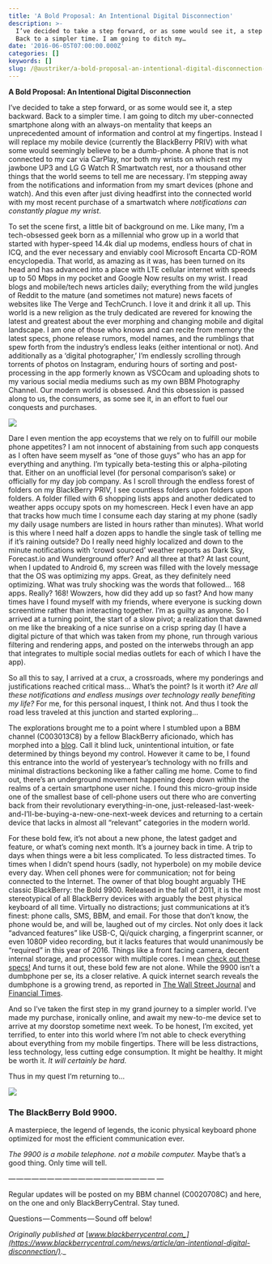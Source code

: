 ```yaml
---
title: 'A Bold Proposal: An Intentional Digital Disconnection'
description: >-
  I’ve decided to take a step forward, or as some would see it, a step backward.
  Back to a simpler time. I am going to ditch my…
date: '2016-06-05T07:00:00.000Z'
categories: []
keywords: []
slug: /@austriker/a-bold-proposal-an-intentional-digital-disconnection-d8585eba097a
---
```


**A Bold Proposal: An Intentional Digital Disconnection**

I’ve decided to take a step forward, or as some would see it, a step backward. Back to a simpler time. I am going to ditch my uber-connected smartphone along with an always-on mentality that keeps an unprecedented amount of information and control at my fingertips. Instead I will replace my mobile device (currently the BlackBerry PRIV) with what some would seemingly believe to be a dumb-phone. A phone that is not connected to my car via CarPlay, nor both my wrists on which rest my jawbone UP3 and LG G Watch R Smartwatch rest, nor a thousand other things that the world seems to tell me are necessary. I’m stepping away from the notifications and information from my smart devices (phone and watch). And this even after just diving headfirst into the connected world with my most recent purchase of a smartwatch where _notifications can constantly plague my wrist_.

To set the scene first, a little bit of background on me. Like many, I’m a tech-obsessed geek born as a millennial who grow up in a world that started with hyper-speed 14.4k dial up modems, endless hours of chat in ICQ, and the ever necessary and enviably cool Microsoft Encarta CD-ROM encyclopedia. That world, as amazing as it was, has been turned on its head and has advanced into a place with LTE cellular internet with speeds up to 50 Mbps in my pocket and Google Now results on my wrist. I read blogs and mobile/tech news articles daily; everything from the wild jungles of Reddit to the mature (and sometimes not mature) news facets of websites like The Verge and TechCrunch. I love it and drink it all up. This world is a new religion as the truly dedicated are revered for knowing the latest and greatest about the ever morphing and changing mobile and digital landscape. I am one of those who knows and can recite from memory the latest specs, phone release rumors, model names, and the rumblings that spew forth from the industry’s endless leaks (either intentional or not). And additionally as a ‘digital photographer,’ I’m endlessly scrolling through torrents of photos on Instagram, enduring hours of sorting and post-processing in the app formerly known as VSCOcam and uploading shots to my various social media mediums such as my own BBM Photography Channel. Our modern world is obsessed. And this obsession is passed along to us, the consumers, as some see it, in an effort to fuel our conquests and purchases.

![](img/0__X1JqbndJ__h3zNA__G.jpg)

Dare I even mention the app ecoystems that we rely on to fulfill our mobile phone appetites? I am not innocent of abstaining from such app conquests as I often have seem myself as “one of those guys” who has an app for everything and anything. I’m typically beta-testing this or alpha-piloting that. Either on an unofficial level (for personal comparison’s sake) or officially for my day job company. As I scroll through the endless forest of folders on my BlackBerry PRIV, I see countless folders upon folders upon folders. A folder filled with 6 shopping lists apps and another dedicated to weather apps occupy spots on my homescreen. Heck I even have an app that tracks how much time I consume each day staring at my phone (sadly my daily usage numbers are listed in hours rather than minutes). What world is this where I need half a dozen apps to handle the single task of telling me if it’s raining outside? Do I really need highly localized and down to the minute notifications with ‘crowd sourced’ weather reports as Dark Sky, Forecast.io and Wunderground offer? And all three at that? At last count, when I updated to Android 6, my screen was filled with the lovely message that the OS was optimizing my apps. Great, as they definitely need optimizing. What was truly shocking was the words that followed… 168 apps. Really? 168! Wowzers, how did they add up so fast? And how many times have I found myself with my friends, where everyone is sucking down screentime rather than interacting together. I’m as guilty as anyone. So I arrived at a turning point, the start of a slow pivot; a realization that dawned on me like the breaking of a nice sunrise on a crisp spring day (I have a digital picture of that which was taken from my phone, run through various filtering and rendering apps, and posted on the interwebs through an app that integrates to multiple social medias outlets for each of which I have the app).

So all this to say, I arrived at a crux, a crossroads, where my ponderings and justifications reached critical mass… What’s the point? Is it worth it? _Are all these notifications and endless musings over technology really benefiting my life?_ For me, for this personal inquest, I think not. And thus I took the road less traveled at this junction and started exploring…

The explorations brought me to a point where I stumbled upon a BBM channel (C003013C8) by a fellow BlackBerry aficionado, which has morphed into a [blog](https://stillboldblog.wordpress.com%29/). Call it blind luck, unintentional intuition, or fate determined by things beyond my control. However it came to be, I found this entrance into the world of yesteryear’s technology with no frills and minimal distractions beckoning like a father calling me home. Come to find out, there’s an underground movement happening deep down within the realms of a certain smartphone user niche. I found this micro-group inside one of the smallest base of cell-phone users out there who are converting back from their revolutionary everything-in-one, just-released-last-week-and-I’ll-be-buying-a-new-one-next-week devices and returning to a certain device that lacks in almost all “relevant” categories in the modern world.

For these bold few, it’s not about a new phone, the latest gadget and feature, or what’s coming next month. It’s a journey back in time. A trip to days when things were a bit less complicated. To less distracted times. To times when I didn’t spend hours (sadly, not hyperbole) on my mobile device every day. When cell phones were for communication; not for being connected to the Internet. The owner of that blog bought arguably THE classic BlackBerry: the Bold 9900. Released in the fall of 2011, it is the most stereotypical of all BlackBerry devices with arguably the best physical keyboard of all time. Virtually no distractions; just communications at it’s finest: phone calls, SMS, BBM, and email. For those that don’t know, the phone would be, and will be, laughed out of my circles. Not only does it lack “advanced features” like USB-C, Qi/quick charging, a fingerprint scanner, or even 1080P video recording, but it lacks features that would unanimously be “required” in this year of 2016. Things like a front facing camera, decent internal storage, and processor with multiple cores. I mean [check out these specs!](http://www.gsmarena.com/blackberry_bold_touch_9900-3116.php) And turns it out, these bold few are not alone. While the 9900 isn’t a dumbphone per se, its a closer relative. A quick internet search reveals the dumbphone is a growing trend, as reported in [The Wall Street Journal](http://www.wsj.com/articles/its-ok-not-to-use-a-smartphone-1461780160?mod=ST1&mod=videorelated) and [Financial Times](https://next.ft.com/content/4213996a-db11-11e5-a72f-1e7744c66818).

And so I’ve taken the first step in my grand journey to a simpler world. I’ve made my purchase, ironically online, and await my new-to-me device set to arrive at my doorstop sometime next week. To be honest, I’m excited, yet terrified, to enter into this world where I’m not able to check everything about everything from my mobile fingertips. There will be less distractions, less technology, less cutting edge consumption. It might be healthy. It might be worth it. _It will certainly be hard._

Thus in my quest I’m returning to…

![](img/0____PC2uCpM__sHSTRil.jpg)

### The BlackBerry Bold 9900.

A masterpiece, the legend of legends, the iconic physical keyboard phone optimized for most the efficient communication ever.

_The 9900 is a mobile telephone. not a mobile computer._ Maybe that’s a good thing. Only time will tell.

— — — — — — — — — — — — — — — — — — — —

Regular updates will be posted on my BBM channel (C0020708C) and here, on the one and only BlackBerryCentral. Stay tuned.

Questions — Comments — Sound off below!

_Originally published at_ [_www.blackberrycentral.com_](https://www.blackberrycentral.com/news/article/an-intentional-digital-disconnection/)_._